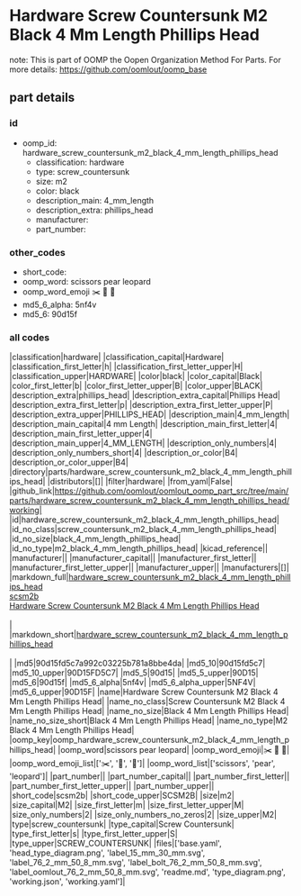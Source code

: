 # Hardware Screw Countersunk M2 Black 4 Mm Length Phillips Head  

note: This is part of OOMP the Oopen Organization Method For Parts. For more details: https://github.com/oomlout/oomp_base

##  part details





### id
* oomp_id: hardware_screw_countersunk_m2_black_4_mm_length_phillips_head
  * classification: hardware
  * type: screw_countersunk
  * size: m2
  * color: black
  * description_main: 4_mm_length
  * description_extra: phillips_head
  * manufacturer: 
  * part_number: 

### other_codes
* short_code: 
* oomp_word: scissors pear leopard
* oomp_word_emoji :scissors: :pear: :leopard:
* md5_6_alpha: 5nf4v
* md5_6: 90d15f

### all codes 
|classification|hardware|
|classification_capital|Hardware|
|classification_first_letter|h|
|classification_first_letter_upper|H|
|classification_upper|HARDWARE|
|color|black|
|color_capital|Black|
|color_first_letter|b|
|color_first_letter_upper|B|
|color_upper|BLACK|
|description_extra|phillips_head|
|description_extra_capital|Phillips Head|
|description_extra_first_letter|p|
|description_extra_first_letter_upper|P|
|description_extra_upper|PHILLIPS_HEAD|
|description_main|4_mm_length|
|description_main_capital|4 mm Length|
|description_main_first_letter|4|
|description_main_first_letter_upper|4|
|description_main_upper|4_MM_LENGTH|
|description_only_numbers|4|
|description_only_numbers_short|4|
|description_or_color|B4|
|description_or_color_upper|B4|
|directory|parts/hardware_screw_countersunk_m2_black_4_mm_length_phillips_head|
|distributors|[]|
|filter|hardware|
|from_yaml|False|
|github_link|https://github.com/oomlout/oomlout_oomp_part_src/tree/main/parts/hardware_screw_countersunk_m2_black_4_mm_length_phillips_head/working|
|id|hardware_screw_countersunk_m2_black_4_mm_length_phillips_head|
|id_no_class|screw_countersunk_m2_black_4_mm_length_phillips_head|
|id_no_size|black_4_mm_length_phillips_head|
|id_no_type|m2_black_4_mm_length_phillips_head|
|kicad_reference||
|manufacturer||
|manufacturer_capital||
|manufacturer_first_letter||
|manufacturer_first_letter_upper||
|manufacturer_upper||
|manufacturers|[]|
|markdown_full|[hardware_screw_countersunk_m2_black_4_mm_length_phillips_head](https://github.com/oomlout/oomlout_oomp_part_src/tree/main/parts/hardware_screw_countersunk_m2_black_4_mm_length_phillips_head/working)<br>[scsm2b](https://github.com/oomlout/oomlout_oomp_part_src/tree/main/parts/hardware_screw_countersunk_m2_black_4_mm_length_phillips_head/working)<br>[Hardware Screw Countersunk M2 Black 4 Mm Length Phillips Head](https://github.com/oomlout/oomlout_oomp_part_src/tree/main/parts/hardware_screw_countersunk_m2_black_4_mm_length_phillips_head/working)<br><br>|
|markdown_short|[hardware_screw_countersunk_m2_black_4_mm_length_phillips_head](https://github.com/oomlout/oomlout_oomp_part_src/tree/main/parts/hardware_screw_countersunk_m2_black_4_mm_length_phillips_head/working)<br><br>|
|md5|90d15fd5c7a992c03225b781a8bbe4da|
|md5_10|90d15fd5c7|
|md5_10_upper|90D15FD5C7|
|md5_5|90d15|
|md5_5_upper|90D15|
|md5_6|90d15f|
|md5_6_alpha|5nf4v|
|md5_6_alpha_upper|5NF4V|
|md5_6_upper|90D15F|
|name|Hardware Screw Countersunk M2 Black 4 Mm Length Phillips Head|
|name_no_class|Screw Countersunk M2 Black 4 Mm Length Phillips Head|
|name_no_size|Black 4 Mm Length Phillips Head|
|name_no_size_short|Black 4 Mm Length Phillips Head|
|name_no_type|M2 Black 4 Mm Length Phillips Head|
|oomp_key|oomp_hardware_screw_countersunk_m2_black_4_mm_length_phillips_head|
|oomp_word|scissors pear leopard|
|oomp_word_emoji|:scissors: :pear: :leopard:|
|oomp_word_emoji_list|[':scissors:', ':pear:', ':leopard:']|
|oomp_word_list|['scissors', 'pear', 'leopard']|
|part_number||
|part_number_capital||
|part_number_first_letter||
|part_number_first_letter_upper||
|part_number_upper||
|short_code|scsm2b|
|short_code_upper|SCSM2B|
|size|m2|
|size_capital|M2|
|size_first_letter|m|
|size_first_letter_upper|M|
|size_only_numbers|2|
|size_only_numbers_no_zeros|2|
|size_upper|M2|
|type|screw_countersunk|
|type_capital|Screw Countersunk|
|type_first_letter|s|
|type_first_letter_upper|S|
|type_upper|SCREW_COUNTERSUNK|
|files|['base.yaml', 'head_type_diagram.png', 'label_15_mm_30_mm.svg', 'label_76_2_mm_50_8_mm.svg', 'label_bolt_76_2_mm_50_8_mm.svg', 'label_oomlout_76_2_mm_50_8_mm.svg', 'readme.md', 'type_diagram.png', 'working.json', 'working.yaml']|
